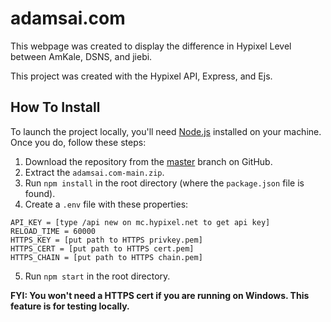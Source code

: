 # adamsai.com
This webpage was created to display the difference in Hypixel Level between AmKale, DSNS, and jiebi.

This project was created with the Hypixel API, Express, and Ejs.


## How To Install

To launch the project locally, you'll need [Node.js](https://nodejs.org/en/) installed on your machine. Once you do, follow these steps:
1. Download the repository from the [master](https://github.com/dsnsgithub/adamsai.com) branch on GitHub.
2. Extract the `adamsai.com-main.zip`.
3. Run `npm install` in the root directory (where the `package.json` file is found).
4. Create a `.env` file with these properties:
```
API_KEY = [type /api new on mc.hypixel.net to get api key]
RELOAD_TIME = 60000
HTTPS_KEY = [put path to HTTPS privkey.pem]
HTTPS_CERT = [put path to HTTPS cert.pem]
HTTPS_CHAIN = [put path to HTTPS chain.pem]
```
5. Run `npm start` in the root directory.


**FYI: You won't need a HTTPS cert if you are running on Windows.  This feature is for testing locally.**

